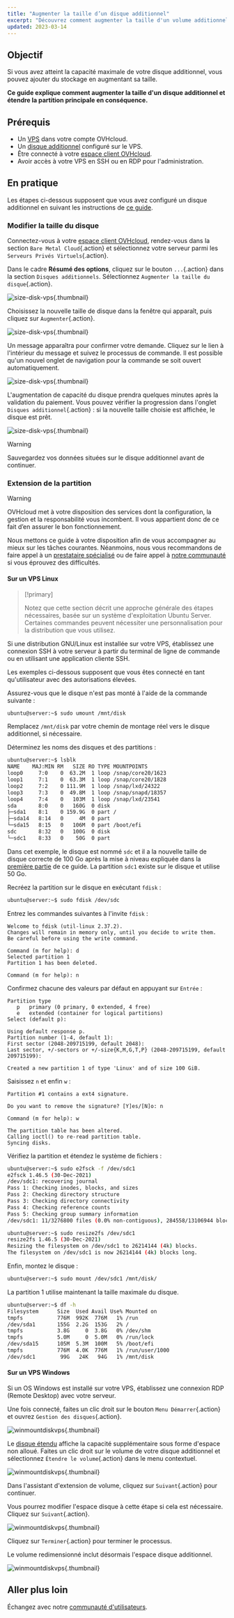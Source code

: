 ```yaml
---
title: "Augmenter la taille d’un disque additionnel"
excerpt: "Découvrez comment augmenter la taille d'un volume additionnel et agrandir sa partition principale"
updated: 2023-03-14
---
```


## Objectif

Si vous avez atteint la capacité maximale de votre disque additionnel, vous pouvez ajouter du stockage en augmentant sa taille.

**Ce guide explique comment augmenter la taille d'un disque additionnel et étendre la partition principale en conséquence.**

## Prérequis

- Un [VPS](https://www.ovhcloud.com/fr/vps/) dans votre compte OVHcloud.
- Un [disque additionnel](/pages/bare_metal_cloud/virtual_private_servers/config_additional_disk) configuré sur le VPS.
- Être connecté à votre [espace client OVHcloud](/links/manager).
- Avoir accès à votre VPS en SSH ou en RDP pour l'administration.

## En pratique

Les étapes ci-dessous supposent que vous avez configuré un disque additionnel en suivant les instructions de [ce guide](/pages/bare_metal_cloud/virtual_private_servers/config_additional_disk).

### Modifier la taille du disque <a name="extend"></a>

Connectez-vous à votre [espace client OVHcloud](/links/manager), rendez-vous dans la section `Bare Metal Cloud`{.action} et sélectionnez votre serveur parmi les `Serveurs Privés Virtuels`{.action}.

Dans le cadre **Résumé des options**, cliquez sur le bouton `...`{.action} dans la section `Disques additionnels`. Sélectionnez `Augmenter la taille du disque`{.action}.

![size-disk-vps](images/increase_disk_vps01.png){.thumbnail}

Choisissez la nouvelle taille de disque dans la fenêtre qui apparaît, puis cliquez sur `Augmenter`{.action}.

![size-disk-vps](images/increase_disk_vps02.png){.thumbnail}

Un message apparaîtra pour confirmer votre demande. Cliquez sur le lien à l'intérieur du message et suivez le processus de commande. Il est possible qu'un nouvel onglet de navigation pour la commande se soit ouvert automatiquement.

![size-disk-vps](images/increase_disk_vps03.png){.thumbnail}

L'augmentation de capacité du disque prendra quelques minutes après la validation du paiement. Vous pouvez vérifier la progression dans l'onglet `Disques additionnel`{.action} : si la nouvelle taille choisie est affichée, le disque est prêt.

![size-disk-vps](images/increase_disk_vps04.png){.thumbnail}

> [!warning]
>
> Sauvegardez vos données situées sur le disque additionnel avant de continuer.
>

### Extension de la partition

> [!warning]
> OVHcloud met à votre disposition des services dont la configuration, la gestion et la responsabilité vous incombent. Il vous appartient donc de ce fait d’en assurer le bon fonctionnement.
>
> Nous mettons ce guide à votre disposition afin de vous accompagner au mieux sur les tâches courantes. Néanmoins, nous vous recommandons de faire appel à un [prestataire spécialisé](https://partner.ovhcloud.com/fr/directory/) ou de faire appel à [notre communauté](/links/community) si vous éprouvez des difficultés.
>

#### Sur un VPS Linux

> [!primary]
>
> Notez que cette section décrit une approche générale des étapes nécessaires, basée sur un système d'exploitation Ubuntu Server. Certaines commandes peuvent nécessiter une personnalisation pour la distribution que vous utilisez.
>

Si une distribution GNU/Linux est installée sur votre VPS, établissez une connexion SSH à votre serveur à partir du terminal de ligne de commande ou en utilisant une application cliente SSH.

Les exemples ci-dessous supposent que vous êtes connecté en tant qu'utilisateur avec des autorisations élevées.

Assurez-vous que le disque n'est pas monté à l'aide de la commande suivante :

```bash
ubuntu@server:~$ sudo umount /mnt/disk
```

Remplacez `/mnt/disk` par votre chemin de montage réel vers le disque additionnel, si nécessaire.

Déterminez les noms des disques et des partitions :

```bash
ubuntu@server:~$ lsblk
NAME    MAJ:MIN RM   SIZE RO TYPE MOUNTPOINTS
loop0     7:0    0  63.2M  1 loop /snap/core20/1623
loop1     7:1    0  63.3M  1 loop /snap/core20/1828
loop2     7:2    0 111.9M  1 loop /snap/lxd/24322
loop3     7:3    0  49.8M  1 loop /snap/snapd/18357
loop4     7:4    0   103M  1 loop /snap/lxd/23541
sda       8:0    0   160G  0 disk
├─sda1    8:1    0 159.9G  0 part /
├─sda14   8:14   0     4M  0 part
└─sda15   8:15   0   106M  0 part /boot/efi
sdc       8:32   0   100G  0 disk
└─sdc1    8:33   0    50G  0 part 
```

Dans cet exemple, le disque est nommé `sdc` et il a la nouvelle taille de disque correcte de 100 Go après la mise à niveau expliquée dans la [première partie](#extend) de ce guide. La partition `sdc1` existe sur le disque et utilise 50 Go.

Recréez la partition sur le disque en exécutant `fdisk` :

```bash
ubuntu@server:~$ sudo fdisk /dev/sdc
```

Entrez les commandes suivantes à l'invite `fdisk` :

```console
Welcome to fdisk (util-linux 2.37.2).
Changes will remain in memory only, until you decide to write them.
Be careful before using the write command.

Command (m for help): d
Selected partition 1
Partition 1 has been deleted.

Command (m for help): n
```

Confirmez chacune des valeurs par défaut en appuyant sur `Entrée` :

```console
Partition type
   p   primary (0 primary, 0 extended, 4 free)
   e   extended (container for logical partitions)
Select (default p):

Using default response p.
Partition number (1-4, default 1):
First sector (2048-209715199, default 2048):
Last sector, +/-sectors or +/-size{K,M,G,T,P} (2048-209715199, default 209715199):

Created a new partition 1 of type 'Linux' and of size 100 GiB.
```

Saisissez `n` et enfin `w` :

```console
Partition #1 contains a ext4 signature.

Do you want to remove the signature? [Y]es/[N]o: n

Command (m for help): w

The partition table has been altered.
Calling ioctl() to re-read partition table.
Syncing disks.
```

Vérifiez la partition et étendez le système de fichiers :

```bash
ubuntu@server:~$ sudo e2fsck -f /dev/sdc1
e2fsck 1.46.5 (30-Dec-2021)
/dev/sdc1: recovering journal
Pass 1: Checking inodes, blocks, and sizes
Pass 2: Checking directory structure
Pass 3: Checking directory connectivity
Pass 4: Checking reference counts
Pass 5: Checking group summary information
/dev/sdc1: 11/3276800 files (0.0% non-contiguous), 284558/13106944 blocks
```
```bash
ubuntu@server:~$ sudo resize2fs /dev/sdc1
resize2fs 1.46.5 (30-Dec-2021)
Resizing the filesystem on /dev/sdc1 to 26214144 (4k) blocks.
The filesystem on /dev/sdc1 is now 26214144 (4k) blocks long.
```

Enfin, montez le disque :

```bash
ubuntu@server:~$ sudo mount /dev/sdc1 /mnt/disk/
```

La partition 1 utilise maintenant la taille maximale du disque.

```bash
ubuntu@server:~$ df -h
Filesystem      Size  Used Avail Use% Mounted on
tmpfs           776M  992K  776M   1% /run
/dev/sda1       155G  2.2G  153G   2% /
tmpfs           3.8G     0  3.8G   0% /dev/shm
tmpfs           5.0M     0  5.0M   0% /run/lock
/dev/sda15      105M  5.3M  100M   5% /boot/efi
tmpfs           776M  4.0K  776M   1% /run/user/1000
/dev/sdc1        99G   24K   94G   1% /mnt/disk
```

#### Sur un VPS Windows

Si un OS Windows est installé sur votre VPS, établissez une connexion RDP (Remote Desktop) avec votre serveur.

Une fois connecté, faites un clic droit sur le bouton `Menu Démarrer`{.action} et ouvrez `Gestion des disques`{.action}.

![winmountdiskvps](images/increase_disk_vps05.png){.thumbnail}

Le [disque étendu](#extend) affiche la capacité supplémentaire sous forme d'espace non alloué. Faites un clic droit sur le volume de votre disque additionnel et sélectionnez `Étendre le volume`{.action} dans le menu contextuel.

![winmountdiskvps](images/increase_disk_vps06.png){.thumbnail}

Dans l'assistant d'extension de volume, cliquez sur `Suivant`{.action} pour continuer.

Vous pourrez modifier l'espace disque à cette étape si cela est nécessaire. Cliquez sur `Suivant`{.action}.

![winmountdiskvps](images/increase_disk_vps07.png){.thumbnail}

Cliquez sur `Terminer`{.action} pour terminer le processus.

Le volume redimensionné inclut désormais l'espace disque additionnel.

![winmountdiskvps](images/increase_disk_vps08.png){.thumbnail}

## Aller plus loin

Échangez avec notre [communauté d'utilisateurs](/links/community).
